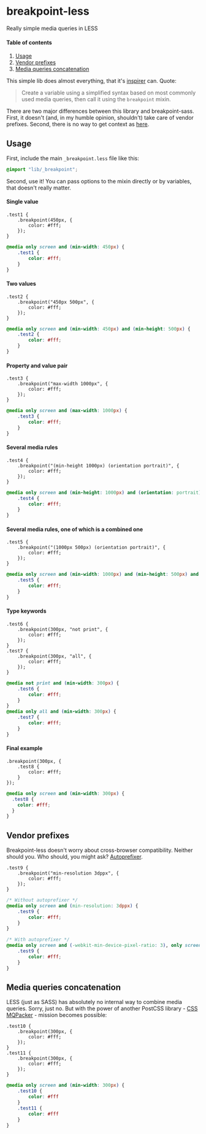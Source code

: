 # breakpoint-less
Really simple media queries in LESS

#### Table of contents
1. [Usage](#usage)
1. [Vendor prefixes](#vendor-prefixes)
1. [Media queries concatenation](#media-queries-concatenation)

This simple lib does almost everything, that it's [inspirer](https://github.com/at-import/breakpoint) can. Quote:
> Create a variable using a simplified syntax based on most commonly used media queries, then call it using the `breakpoint` mixin.

There are two major differences between this library and breakpoint-sass. First, it doesn't (and, in my humble opinion, shouldn't) take care of vendor prefixes. Second, there is no way to get context as [here](https://github.com/at-import/breakpoint/wiki/Breakpoint-Context).

## Usage
First, include the main `_breakpoint.less` file like this:
```css
@import "lib/_breakpoint";
```
Second, use it! You can pass options to the mixin directly or by variables, that doesn't really matter.

#### Single value
```less
.test1 {
    .breakpoint(450px, {
        color: #fff;
    });
}
```
```css
@media only screen and (min-width: 450px) {
    .test1 {
        color: #fff;
    }
}
```

#### Two values
```less
.test2 {
    .breakpoint("450px 500px", {
        color: #fff;
    });
}
```
```css
@media only screen and (min-width: 450px) and (min-height: 500px) {
    .test2 {
        color: #fff;
    }
}
```

#### Property and value pair
```less
.test3 {
    .breakpoint("max-width 1000px", {
        color: #fff;
    });
}
```
```css
@media only screen and (max-width: 1000px) {
    .test3 {
        color: #fff;
    }
}
```

#### Several media rules
```less
.test4 {
    .breakpoint("(min-height 1000px) (orientation portrait)", {
        color: #fff;
    });
}
```
```css
@media only screen and (min-height: 1000px) and (orientation: portrait) {
    .test4 {
        color: #fff;
    }
}
```

#### Several media rules, one of which is a combined one
```less
.test5 {
    .breakpoint("(1000px 500px) (orientation portrait)", {
        color: #fff;
    });
}
```
```css
@media only screen and (min-width: 1000px) and (min-height: 500px) and (orientation: portrait) {
    .test5 {
        color: #fff;
    }
}
```
#### Type keywords
```less
.test6 {
    .breakpoint(300px, "not print", {
        color: #fff;
    });
}
.test7 {
    .breakpoint(300px, "all", {
        color: #fff;
    });
}
```
```css
@media not print and (min-width: 300px) {
    .test6 {
        color: #fff;
    }
}
@media only all and (min-width: 300px) {
    .test7 {
        color: #fff;
    }
}
```
#### Final example
```less
.breakpoint(300px, {
    .test8 {
        color: #fff;
    }
});
```
```css
@media only screen and (min-width: 300px) {
  .test8 {
    color: #fff;
  }
}
```

## Vendor prefixes
Breakpoint-less doesn't worry about cross-browser compatibility. Neither should you. Who should, you might ask? [Autoprefixer](https://github.com/postcss/autoprefixer).
```less
.test9 {
    .breakpoint("min-resolution 3dppx", {
        color: #fff;
    });
}
```
```css
/* Without autoprefixer */
@media only screen and (min-resolution: 3dppx) {
    .test9 {
        color: #fff;
    }
}

/* With autoprefixer */
@media only screen and (-webkit-min-device-pixel-ratio: 3), only screen and (min-resolution: 3dppx) {
    .test9 {
        color: #fff;
    }
}
```

## Media queries concatenation
LESS (just as SASS) has absolutely no internal way to combine media queries. Sorry, just no. But with the power of another PostCSS library - [CSS MQPacker](https://github.com/hail2u/node-css-mqpacker) - mission becomes possible:
```less
.test10 {
    .breakpoint(300px, {
        color: #fff;
    });
}
.test11 {
    .breakpoint(300px, {
        color: #fff;
    });
}
```
```css
@media only screen and (min-width: 300px) {
    .test10 {
        color: #fff
    }
    .test11 {
        color: #fff
    }
}
```
